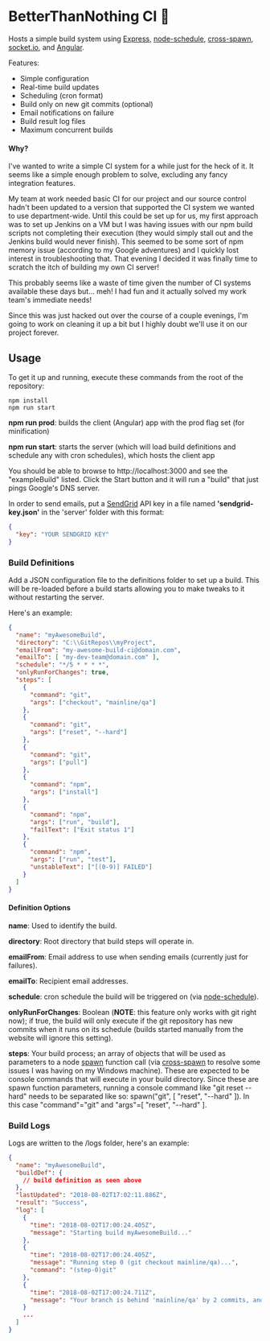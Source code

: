 # BetterThanNothing CI 🔨

Hosts a simple build system using [Express](https://expressjs.com/), [node-schedule](https://www.npmjs.com/package/node-schedule), [cross-spawn](https://www.npmjs.com/package/cross-spawn), [socket.io](https://socket.io/), and [Angular](https://angular.io/).

Features:
- Simple configuration
- Real-time build updates
- Scheduling (cron format)
- Build only on new git commits (optional)
- Email notifications on failure
- Build result log files
- Maximum concurrent builds

#### Why?

I've wanted to write a simple CI system for a while just for the heck of it. It seems like a simple enough problem to solve, excluding any fancy integration features.

My team at work needed basic CI for our project and our source control hadn't been updated to a version that supported the CI system we wanted to use department-wide. Until this could be set up for us, my first approach was to set up Jenkins on a VM but I was having issues with our npm build scripts not completing their execution (they would simply stall out and the Jenkins build would never finish). This seemed to be some sort of npm memory issue (according to my Google adventures) and I quickly lost interest in troubleshooting that. That evening I decided it was finally time to scratch the itch of building my own CI server!

This probably seems like a waste of time given the number of CI systems available these days but... meh! I had fun and it actually solved my work team's immediate needs!

Since this was just hacked out over the course of a couple evenings, I'm going to work on cleaning it up a bit but I highly doubt we'll use it on our project forever.

## Usage

To get it up and running, execute these commands from the root of the repository:

```
npm install
npm run start
```

**npm run prod**: builds the client (Angular) app with the prod flag set (for minification)

**npm run start**: starts the server (which will load build definitions and schedule any with cron schedules), which hosts the client app

You should be able to browse to http://localhost:3000 and see the "exampleBuild" listed. Click the Start button and it will run a "build" that just pings Google's DNS server.

In order to send emails, put a [SendGrid](https://sendgrid.com/) API key in a file named **'sendgrid-key.json'** in the 'server' folder with this format:
```JSON
{
  "key": "YOUR SENDGRID KEY"
}
```

### Build Definitions
Add a JSON configuration file to the definitions folder to set up a build. This will be re-loaded before a build starts allowing you to make tweaks to it without restarting the server.

Here's an example:

```JSON
{
  "name": "myAwesomeBuild",
  "directory": "C:\\GitRepos\\myProject",
  "emailFrom": "my-awesome-build-ci@domain.com",
  "emailTo": [ "my-dev-team@domain.com" ],
  "schedule": "*/5 * * * *",
  "onlyRunForChanges": true,
  "steps": [
    {
      "command": "git",
      "args": ["checkout", "mainline/qa"]
    },
    {
      "command": "git",
      "args": ["reset", "--hard"]
    },
    {
      "command": "git",
      "args": ["pull"]
    },
    {
      "command": "npm",
      "args": ["install"]
    },
    {
      "command": "npm",
      "args": ["run", "build"],
      "failText": ["Exit status 1"]
    },
    {
      "command": "npm",
      "args": ["run", "test"],
      "unstableText": ["[(0-9)] FAILED"]
    }
  ]
}
```
#### Definition Options
**name**: Used to identify the build.

**directory**: Root directory that build steps will operate in.

**emailFrom**: Email address to use when sending emails (currently just for failures).

**emailTo**: Recipient email addresses.

**schedule**: cron schedule the build will be triggered on (via [node-schedule](https://www.npmjs.com/package/node-schedule)).

**onlyRunForChanges**: Boolean (**NOTE**: this feature only works with git right now); if true, the build will only execute if the git repository has new commits when it runs on its schedule (builds started manually from the website will ignore this setting).

**steps**: Your build process; an array of objects that will be used as parameters to a node [spawn](https://nodejs.org/api/child_process.html#child_process_child_process_spawn_command_args_options) function call (via [cross-spawn](https://www.npmjs.com/package/cross-spawn) to resolve some issues I was having on my Windows machine). These are expected to be console commands that will execute in your build directory. Since these are spawn function parameters, running a console command like "git reset --hard" needs to be separated like so: spawn("git", [ "reset", "--hard" ]). In this case "command"="git" and "args"=[ "reset", "--hard" ].

### Build Logs
Logs are written to the /logs folder, here's an example:
```JSON
{
  "name": "myAwesomeBuild",
  "buildDef": {
    // build definition as seen above
  },
  "lastUpdated": "2018-08-02T17:02:11.886Z",
  "result": "Success",
  "log": [
    {
      "time": "2018-08-02T17:00:24.405Z",
      "message": "Starting build myAwesomeBuild..."
    },
    {
      "time": "2018-08-02T17:00:24.405Z",
      "message": "Running step 0 (git checkout mainline/qa)...",
      "command": "(step-0)git"
    },
    {
      "time": "2018-08-02T17:00:24.711Z",
      "message": "Your branch is behind 'mainline/qa' by 2 commits, and can be fast-forwarded."
    }
    ...
  ]
}
```